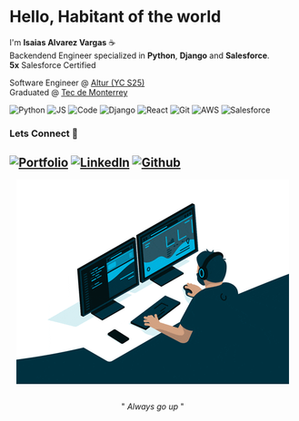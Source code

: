 # Hello, Habitant of the world

I'm **Isaias Alvarez Vargas** :coffee: </br>
Backendend Engineer specialized in **Python**, **Django** and **Salesforce**. </br>
**5x** Salesforce Certified

Software Engineer @ [Altur (YC S25)](https://altur.io) </br>
Graduated @ [Tec de Monterrey](https://tec.mx/es) </br>

![Python](https://img.shields.io/badge/Code-Python-blue?style=for-the-badge&logo=python)
![JS](https://img.shields.io/badge/Code-JavaScript-%23F0DB4F?style=for-the-badge&logo=javascript)
![Code](https://img.shields.io/badge/Code-PostgreSQL-%230064a5?style=for-the-badge&logo=postgresql&logoColor=%23008bb9)
![Django](https://img.shields.io/badge/Framework-Django-%23092E20?style=for-the-badge&logo=django)
![React](https://img.shields.io/badge/Framework-React-%2361DBFB?style=for-the-badge&logo=react)
![Git](https://img.shields.io/badge/Tool-Git-%23F1502F?style=for-the-badge&logo=git)
![AWS](https://img.shields.io/badge/Cloud-AWS-%23FF9900?style=for-the-badge)
![Salesforce](https://img.shields.io/badge/Platform-Salesforce-%23009EDB?style=for-the-badge&logo=salesforce)

### Lets Connect :busts_in_silhouette:

[![Portfolio](https://img.shields.io/badge/Portfolio-Portfolio?style=flat&color=%2316DB65&link=https%3A%2F%2Fisvar.me)](https://isvar.me)
[![LinkedIn](https://img.shields.io/badge/LinkedIn-LinkedIn?style=flat&color=%230077B5&link=https%3A%2F%2Fwww.linkedin.com%2Fin%2Fisaias-alvarez-vargas-654935214%2F)](https://www.linkedin.com/in/isaias-alvarez-vargas-654935214)
[![Github](https://img.shields.io/badge/ongorio-Follow?style=social&logo=Github&label=Follow&link=https%3A%2F%2Fgithub.com%2Fongorio∂)](https://github.com/ongorio)
---
<div align="center">
    <img src="docs/gifs/codegif.gif" alt="Code Gif" align="center">
</div>

</br>
<p align="center">
    " <em>Always go up</em> "
</p>



